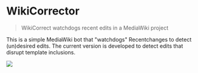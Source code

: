 # WikiCorrector
> WikiCorrect watchdogs recent edits in a MediaWiki project


This is a simple MediaWiki bot that "watchdogs"  Recentchanges to detect (un)desired
edits. The current version is developed to detect edits that disrupt template inclusions.

![](https://upload.wikimedia.org/wikipedia/commons/b/b3/Bote_Boas_Vindas2.png)
